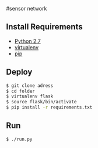#sensor network



## Install Requirements

- [Python 2.7](https://www.python.org/)
- [virtualenv](https://virtualenv.pypa.io/)
- [pip](https://pip.pypa.io/)

## Deploy


```sh
$ git clone adress
$ cd folder
$ virtualenv flask
$ source flask/bin/activate
$ pip install -r requirements.txt
```

## Run

```sh
$ ./run.py
```


